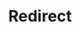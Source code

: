 ﻿---
layout: src/layouts/Redirect.astro
title: Redirect
redirect: https://yamldoc.liuyan.wang/docs/octopus-rest-api/tentacle.exe-command-line/deregister-worker
pubDate:  2023-01-01
navSearch: false
navSitemap: false
navMenu: false
---
